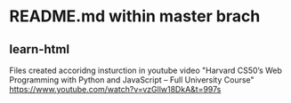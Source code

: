 # README.md within master brach
## learn-html
Files created accoridng insturction in youtube video 
"Harvard CS50’s Web Programming with Python and JavaScript – Full University Course"
https://www.youtube.com/watch?v=vzGllw18DkA&t=997s 